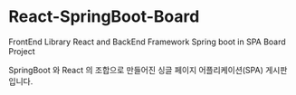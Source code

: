 # React-SpringBoot-Board
FrontEnd Library React and BackEnd Framework Spring boot in SPA Board Project

 SpringBoot 와 React 의 조합으로 만들어진 싱글 페이지 어플리케이션(SPA) 게시판입니다. 
